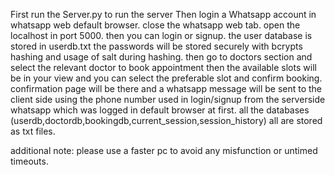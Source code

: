 First run the Server.py to run the server
Then login a Whatsapp account in whatsapp web default browser.
close the whatsapp web tab.
open the localhost in port 5000.
then you can login or signup. the user database is stored in userdb.txt
the passwords will be stored securely with bcrypts hashing and usage of salt during hashing.
then go to doctors section and select the relevant doctor to book appointment
then the available slots will be in your view and you can select the preferable slot and confirm booking.
confirmation page will be there and a whatsapp message will be sent to the client side using the phone number used in login/signup from the serverside whatsapp which was logged in default browser at first.
all the databases (userdb,doctordb,bookingdb,current_session,session_history) all are stored as txt files.


additional note: please use a faster pc to avoid any misfunction or untimed timeouts.
